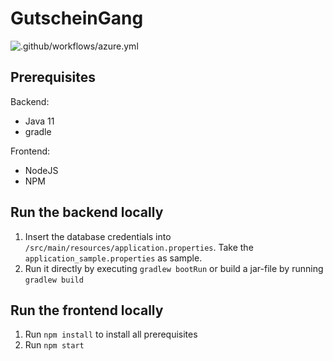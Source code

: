 # GutscheinGang
![.github/workflows/azure.yml](https://github.com/Corona-Killer/GutscheinGang/workflows/.github/workflows/azure.yml/badge.svg?branch=master)
## Prerequisites
Backend:
- Java 11 
- gradle

Frontend:
- NodeJS
- NPM

## Run the backend locally
1. Insert the database credentials into ```/src/main/resources/application.properties```. Take the ```application_sample.properties``` as sample.
2. Run it directly by executing ```gradlew bootRun``` or build a jar-file by running ```gradlew build```

## Run the frontend locally
1. Run ```npm install``` to install all prerequisites
2. Run ```npm start```
